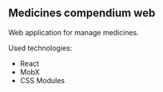 ## Medicines compendium web

Web application for manage medicines.

Used technologies: 
  - React
  - MobX
  - CSS Modules